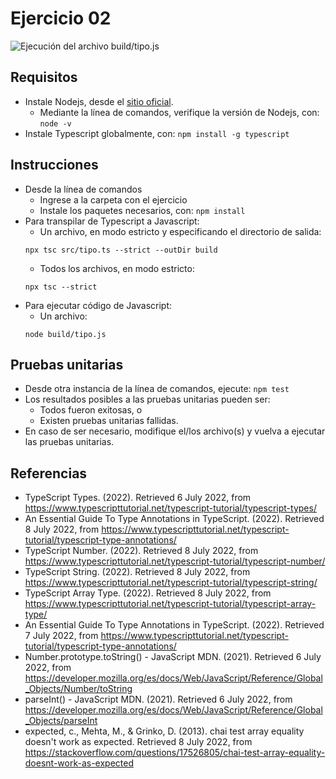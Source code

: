 # Ejercicio 02

![Ejecución del archivo build/tipo.js](images/buildtipojs.png)


## Requisitos

* Instale Nodejs, desde el [sitio oficial](https://nodejs.org/es/download/).
	- Mediante la línea de comandos, verifique la versión de Nodejs, con: `node -v`
* Instale Typescript globalmente, con: `npm install -g typescript`

## Instrucciones

* Desde la línea de comandos
	+ Ingrese a la carpeta con el ejercicio
	+ Instale los paquetes necesarios, con: `npm install`
* Para transpilar de Typescript a Javascript:
	+  Un archivo, en modo estricto y especificando el directorio de salida:
	```
  	npx tsc src/tipo.ts --strict --outDir build 
  	```
	+ Todos los archivos, en modo estricto:
	```
  	npx tsc --strict
  	```
* Para ejecutar código de Javascript:
	+ Un archivo: 
  	```
  	node build/tipo.js
  	``` 


## Pruebas unitarias

* Desde otra instancia de la línea de comandos, ejecute: `npm test`
* Los resultados posibles a las pruebas unitarias pueden ser: 
	+ Todos fueron exitosas, o
	+ Existen pruebas unitarias fallidas.
* En caso de ser necesario, modifique el/los archivo(s) y vuelva a ejecutar las pruebas unitarias. 

## Referencias 

* TypeScript Types. (2022). Retrieved 6 July 2022, from https://www.typescripttutorial.net/typescript-tutorial/typescript-types/
* An Essential Guide To Type Annotations in TypeScript. (2022). Retrieved 8 July 2022, from https://www.typescripttutorial.net/typescript-tutorial/typescript-type-annotations/
* TypeScript Number. (2022). Retrieved 8 July 2022, from https://www.typescripttutorial.net/typescript-tutorial/typescript-number/
* TypeScript String. (2022). Retrieved 8 July 2022, from https://www.typescripttutorial.net/typescript-tutorial/typescript-string/
* TypeScript Array Type. (2022). Retrieved 8 July 2022, from https://www.typescripttutorial.net/typescript-tutorial/typescript-array-type/
* An Essential Guide To Type Annotations in TypeScript. (2022). Retrieved 7 July 2022, from https://www.typescripttutorial.net/typescript-tutorial/typescript-type-annotations/
* Number.prototype.toString() - JavaScript MDN. (2021). Retrieved 6 July 2022, from https://developer.mozilla.org/es/docs/Web/JavaScript/Reference/Global_Objects/Number/toString
* parseInt() - JavaScript MDN. (2021). Retrieved 6 July 2022, from https://developer.mozilla.org/es/docs/Web/JavaScript/Reference/Global_Objects/parseInt
* expected, c., Mehta, M., & Grinko, D. (2013). chai test array equality doesn't work as expected. Retrieved 8 July 2022, from https://stackoverflow.com/questions/17526805/chai-test-array-equality-doesnt-work-as-expected